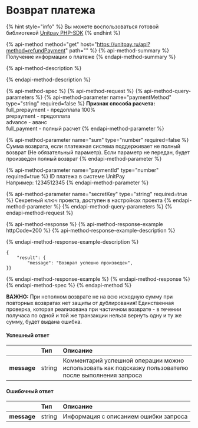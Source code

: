 # Возврат платежа

{% hint style="info" %}
Вы можете воспользоваться готовой библиотекой [Unitpay PHP-SDK](https://github.com/unitpay/php-sdk) 
{% endhint %}

{% api-method method="get" host="https://unitpay.ru/api?method=refundPayment" path="" %}
{% api-method-summary %}
Получение информации о платеже
{% endapi-method-summary %}

{% api-method-description %}

{% endapi-method-description %}

{% api-method-spec %}
{% api-method-request %}
{% api-method-query-parameters %}
{% api-method-parameter name="paymentMethod" type="string" required=false %}
**Признак способа расчета:** full\_prepayment - предоплата 100%   
prepayment - предоплата   
advance - аванс   
full\_payment - полный расчет
{% endapi-method-parameter %}

{% api-method-parameter name="sum" type="number" required=false %}
Cумма возврата, если платежная система поддерживает не полный возврат \(Не обязательный параметр\). Если параметр не передан, будет произведен полный возврат
{% endapi-method-parameter %}

{% api-method-parameter name="paymentId" type="number" required=true %}
ID платежа в системе UnitPay  
Например: 1234512345
{% endapi-method-parameter %}

{% api-method-parameter name="secretKey" type="string" required=true %}
Секретный ключ проекта, доступен в настройках проекта
{% endapi-method-parameter %}
{% endapi-method-query-parameters %}
{% endapi-method-request %}

{% api-method-response %}
{% api-method-response-example httpCode=200 %}
{% api-method-response-example-description %}

{% endapi-method-response-example-description %}

```
{ 
    "result": {
        "message": "Возврат успешно произведен",
}}
```
{% endapi-method-response-example %}
{% endapi-method-response %}
{% endapi-method-spec %}
{% endapi-method %}

**ВАЖНО:** При неполном возврате не на всю исходную сумму при повторных возвратах нет защиты от дублирования! Единственная проверка, которая реализована при частичном возврате - в течении получаса по одной и той же транзакции нельзя вернуть одну и ту же сумму, будет выдана ошибка.

#### Успешный ответ

|  | Тип | Описание |
| :--- | :--- | :--- |
| **message** | string | Комментарий успешной операции можно использовать как подсказку пользователю после выполнения запроса |

#### 

#### Ошибочный ответ

|  | Тип | Описание |
| :--- | :--- | :--- |
| **message** | string | Информация с описанием ошибки запроса |

